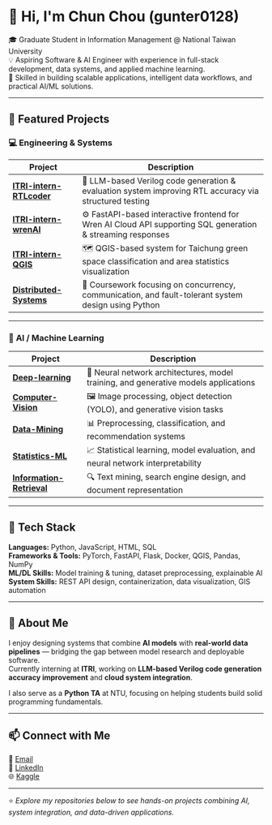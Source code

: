 
# 👋 Hi, I'm Chun Chou (gunter0128)

🎓 Graduate Student in Information Management @ National Taiwan University  
💡 Aspiring Software & AI Engineer with experience in full-stack development, data systems, and applied machine learning.  
🔧 Skilled in building scalable applications, intelligent data workflows, and practical AI/ML solutions.

---

## 🚀 Featured Projects

### 💻 **Engineering & Systems**
| Project | Description |
|----------|--------------|
| [**ITRI-intern-RTLcoder**](https://github.com/gunter0128/ITRI-intern-RTLcoder) | 🧠 LLM-based Verilog code generation & evaluation system improving RTL accuracy via structured testing |
| [**ITRI-intern-wrenAI**](https://github.com/gunter0128/ITRI-intern-wrenAI) | ⚙️ FastAPI-based interactive frontend for Wren AI Cloud API supporting SQL generation & streaming responses |
| [**ITRI-intern-QGIS**](https://github.com/gunter0128/ITRI-intern-QGIS) | 🗺️ QGIS-based system for Taichung green space classification and area statistics visualization |
| [**Distributed-Systems**](https://github.com/gunter0128/Distributed-Systems) | 🧩 Coursework focusing on concurrency, communication, and fault-tolerant system design using Python |

---

### 🧠 **AI / Machine Learning**
| Project | Description |
|----------|--------------|
| [**Deep-learning**](https://github.com/gunter0128/Deep-learning) | 🤖 Neural network architectures, model training, and generative models applications |
| [**Computer-Vision**](https://github.com/gunter0128/Computer-Vision) | 🖼️ Image processing, object detection (YOLO), and generative vision tasks |
| [**Data-Mining**](https://github.com/gunter0128/Data-Mining) | 📊 Preprocessing, classification, and recommendation systems |
| [**Statistics-ML**](https://github.com/gunter0128/statistics-ML) | 📈 Statistical learning, model evaluation, and neural network interpretability |
| [**Information-Retrieval**](https://github.com/gunter0128/Information-retrieval) | 🔍 Text mining, search engine design, and document representation |

---

## 🧩 Tech Stack

**Languages:** Python, JavaScript, HTML, SQL  
**Frameworks & Tools:** PyTorch, FastAPI, Flask, Docker, QGIS, Pandas, NumPy  
**ML/DL Skills:** Model training & tuning, dataset preprocessing, explainable AI  
**System Skills:** REST API design, containerization, data visualization, GIS automation  

---

## 🧭 About Me

I enjoy designing systems that combine **AI models** with **real-world data pipelines** — bridging the gap between model research and deployable software.  
Currently interning at **ITRI**, working on **LLM-based Verilog code generation accuracy improvement** and **cloud system integration**.  

I also serve as a **Python TA** at NTU, focusing on helping students build solid programming fundamentals.  

---

## 📫 Connect with Me

📧 [Email](mailto:your_email@example.com)  
💼 [LinkedIn](https://www.linkedin.com/in/yourname/)  
🌐 [Kaggle](https://www.kaggle.com/yourname)

---

⭐ *Explore my repositories below to see hands-on projects combining AI, system integration, and data-driven applications.*
